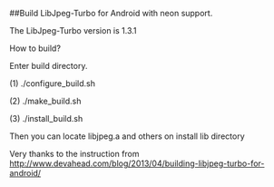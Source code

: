 ##Build LibJpeg-Turbo for Android with neon support.

The LibJpeg-Turbo version is 1.3.1

How to build?

Enter build directory.

(1) ./configure_build.sh

(2) ./make_build.sh

(3) ./install_build.sh

Then you can locate libjpeg.a and others on install lib directory

Very thanks to the instruction from http://www.devahead.com/blog/2013/04/building-libjpeg-turbo-for-android/